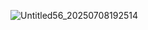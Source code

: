 
![Untitled56_20250708192514](https://github.com/user-attachments/assets/8f669d0c-794d-450f-8510-0ea643d4a21d)
